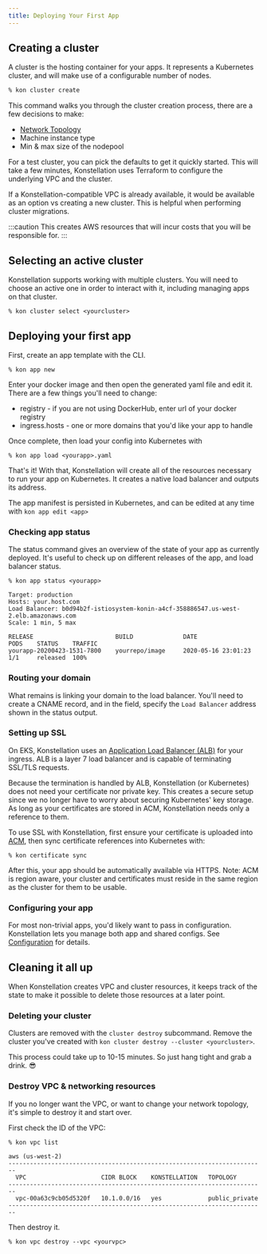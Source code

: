 ```yaml
---
title: Deploying Your First App
---
```


## Creating a cluster

A cluster is the hosting container for your apps. It represents a Kubernetes cluster, and will make use of a configurable number of nodes.

```bash
% kon cluster create
```

This command walks you through the cluster creation process, there are a few decisions to make:

* [Network Topology](networking.md)
* Machine instance type
* Min & max size of the nodepool

For a test cluster, you can pick the defaults to get it quickly started. This will take a few minutes, Konstellation uses Terraform to configure the underlying VPC and the cluster.

If a Konstellation-compatible VPC is already available, it would be available as an option vs creating a new cluster. This is helpful when performing cluster migrations.

:::caution
This creates AWS resources that will incur costs that you will be responsible for.
:::

## Selecting an active cluster

Konstellation supports working with multiple clusters. You will need to choose an active one in order to interact with it, including managing apps on that cluster.

```text
% kon cluster select <yourcluster>
```

## Deploying your first app

First, create an app template with the CLI.

```text
% kon app new
```

Enter your docker image and then open the generated yaml file and edit it. There are a few things you'll need to change:

* registry - if you are not using DockerHub, enter url of your docker registry
* ingress.hosts - one or more domains that you'd like your app to handle

Once complete, then load your config into Kubernetes with

```
% kon app load <yourapp>.yaml
```

That's it! With that, Konstellation will create all of the resources necessary to run your app on Kubernetes. It creates a native load balancer and outputs its address.

The app manifest is persisted in Kubernetes, and can be edited at any time with `kon app edit <app>`

### Checking app status

The status command gives an overview of the state of your app as currently deployed. It's useful to check up on different releases of the app, and load balancer status.

```
% kon app status <yourapp>

Target: production
Hosts: your.host.com
Load Balancer: b0d94b2f-istiosystem-konin-a4cf-358886547.us-west-2.elb.amazonaws.com
Scale: 1 min, 5 max

RELEASE                       BUILD              DATE                    PODS    STATUS    TRAFFIC
yourapp-20200423-1531-7800    yourrepo/image     2020-05-16 23:01:23     1/1     released  100%
```

### Routing your domain

What remains is linking your domain to the load balancer. You'll need to create a CNAME record, and in the field, specify the `Load Balancer` address shown in the status output.

### Setting up SSL

On EKS, Konstellation uses an [Application Load Balancer (ALB)](https://aws.amazon.com/elasticloadbalancing/features/) for your ingress. ALB is a layer 7 load balancer and is capable of terminating SSL/TLS requests.

Because the termination is handled by ALB, Konstellation (or Kubernetes) does not need your certificate nor private key. This creates a secure setup since we no longer have to worry about securing Kubernetes' key storage. As long as your certificates are stored in ACM, Konstellation needs only a reference to them.

To use SSL with Konstellation, first ensure your certificate is uploaded into [ACM](https://console.aws.amazon.com/acm/home), then sync certificate references into Kubernetes with:

```text
% kon certificate sync
```

After this, your app should be automatically available via HTTPS. Note: ACM is region aware, your cluster and certificates must reside in the same region as the cluster for them to be usable.

### Configuring your app

For most non-trivial apps, you'd likely want to pass in configuration. Konstellation lets you manage both app and shared configs. See [Configuration](apps.md#Configuration) for details.

## Cleaning it all up

When Konstellation creates VPC and cluster resources, it keeps track of the state to make it possible to delete those resources at a later point.

### Deleting your cluster

Clusters are removed with the `cluster destroy` subcommand. Remove the cluster you've created with `kon cluster destroy --cluster <yourcluster>`.

This process could take up to 10-15 minutes. So just hang tight and grab a drink. :sunglasses:

### Destroy VPC & networking resources

If you no longer want the VPC, or want to change your network topology, it's simple to destroy it and start over.

First check the ID of the VPC:

```text
% kon vpc list

aws (us-west-2)
------------------------------------------------------------------------
  VPC                     CIDR BLOCK    KONSTELLATION   TOPOLOGY
------------------------------------------------------------------------
  vpc-00a63c9cb05d5320f   10.1.0.0/16   yes             public_private
------------------------------------------------------------------------
```

Then destroy it.

```text
% kon vpc destroy --vpc <yourvpc>
```
